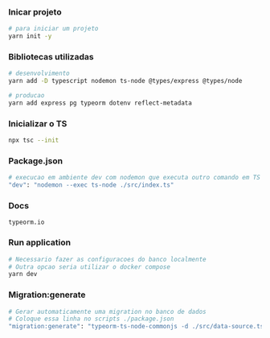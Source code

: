 ### Inicar projeto 
```bash
# para iniciar um projeto
yarn init -y
```

### Bibliotecas utilizadas
```bash
# desenvolvimento
yarn add -D typescript nodemon ts-node @types/express @types/node

# producao
yarn add express pg typeorm dotenv reflect-metadata
```

### Inicializar o TS 
```bash
npx tsc --init
```

### Package.json 
```bash
# execucao em ambiente dev com nodemon que executa outro comando em TS
"dev": "nodemon --exec ts-node ./src/index.ts" 
```

### Docs 
```
typeorm.io
```
### Run application
```bash
# Necessario fazer as configuracoes do banco localmente 
# Outra opcao seria utilizar o docker compose
yarn dev
```

### Migration:generate
```bash
# Gerar automaticamente uma migration no banco de dados 
# Coloque essa linha no scripts ./package.json
"migration:generate": "typeorm-ts-node-commonjs -d ./src/data-source.ts migration:generate ./src/migrations/default"
```